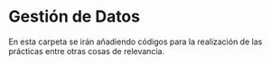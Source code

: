 # Gestión de Datos

En esta carpeta se irán añadiendo códigos para la realización de las prácticas entre otras cosas de relevancia.